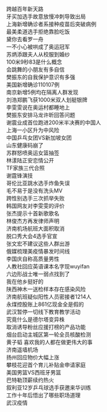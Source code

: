 跨越百年新天路  
牙买加选手故意放慢冲刺导致出局  
上海新增确诊者系接种疫苗后突破病例  
最美柔道选手拒绝靠脸吃饭  
黛你去看罗一舟  
一不小心被哄成了奥运冠军  
苏炳添跟夫人从校服到婚纱  
100米9秒83是什么概念  
会跳舞的小朋友有多自信  
樊振东的自我保护意识有多强  
美国新增确诊110107例  
南京新增5例均在隔离人群发现  
刘浩郑鹏飞获1000米双人划艇银牌  
李雯雯说在奥运村都睡地上  
樊振东安排马龙许昕回答问题  
谢震业成首位跑进200米半决赛的中国人  
上海一小区升为中风险  
中国乒乓女团VS新加坡女团  
山东健康码崩了  
苏群怒喷奥运女篮抽签  
林漾陆正安恋情公开  
TF家族三代合照  
谢霆锋演技  
哥伦比亚跳水选手炸鱼失误  
毛不易于是没有洗头MV  
跨性别选手三次抓举失败  
韩国网友对李雯雯的评价  
张杰提示十首新歌歌名  
林俊杰方再发律师声明  
济南机场航班大面积取消  
脱口秀大会4选手官宣  
张文宏不建议这些人群出游  
俄媒梳理美疫情暴发时间线  
李国庆自称高质量男性  
人教社回应英语课本名字现wuyifan  
六边形战士唯一弱点找到了  
我在他乡挺好的  
陕西神木一送检样本存在感染风险  
济南航班疑似阳性人员密接者1214人  
永煤控股账上861亿现金全是假的  
武汉暂停一切线下教育教学活动  
究竟什么是德尔塔变异株  
取消诱导粉丝应援打榜的产品功能  
烟台启动主城区第一轮全员核酸检测  
黄子韬 喜欢我的人都在做更伟大的事  
济南遥墙机场  
扬州回应物价大幅上涨  
攀枝花迎首个育儿补贴金申请家庭  
美国男篮VS西班牙男篮  
巴特勒顶薪续约热火  
叙利亚12岁乒乓球选手获邀来华训练  
工作十年后悟出了哪些职场道理  
武汉疫情  
